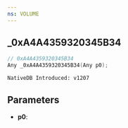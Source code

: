 ```yaml
---
ns: VOLUME
---
```

## _0xA4A4359320345B34

```c
// 0xA4A4359320345B34
Any _0xA4A4359320345B34(Any p0);
```

```
NativeDB Introduced: v1207
```

## Parameters
* **p0**:
